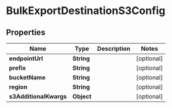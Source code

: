 

# BulkExportDestinationS3Config


## Properties

| Name | Type | Description | Notes |
|------------ | ------------- | ------------- | -------------|
|**endpointUrl** | **String** |  |  [optional] |
|**prefix** | **String** |  |  [optional] |
|**bucketName** | **String** |  |  [optional] |
|**region** | **String** |  |  [optional] |
|**s3AdditionalKwargs** | **Object** |  |  [optional] |



